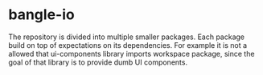 # bangle-io

The repository is divided into multiple smaller packages. Each package build
on top of expectations on its dependencies. For example it is not a allowed
that ui-components library imports workspace package, since the goal of that
library is to provide dumb UI components.